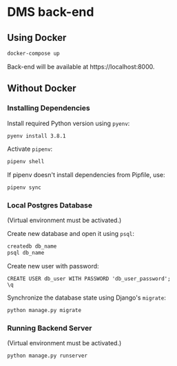 # DMS back-end

## Using Docker

```bash
docker-compose up
```

Back-end will be available at https://localhost:8000.


## Without Docker

### Installing Dependencies
Install required Python version using `pyenv`:
```bash
pyenv install 3.8.1
```

Activate `pipenv`:
```bash
pipenv shell
```

If pipenv doesn't install dependencies from Pipfile, use:
```bash
pipenv sync
```


### Local Postgres Database
(Virtual environment must be activated.)

Create new database and open it using `psql`:

```bash
createdb db_name
psql db_name
```

Create new user with password:
```psql
CREATE USER db_user WITH PASSWORD 'db_user_password';
\q
```

Synchronize the database state using Django's `migrate`:
```bash
python manage.py migrate
```


### Running Backend Server
(Virtual environment must be activated.)

```bash
python manage.py runserver
```
